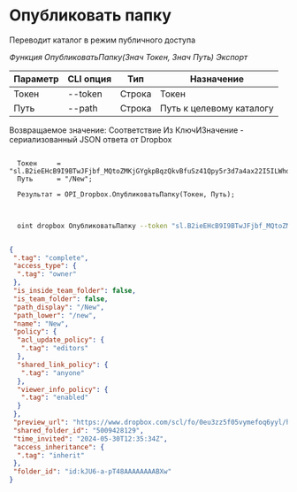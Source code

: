 ﻿---
sidebar_position: 1
---

# Опубликовать папку
 Переводит каталог в режим публичного доступа


*Функция ОпубликоватьПапку(Знач Токен, Знач Путь) Экспорт*

  | Параметр | CLI опция | Тип | Назначение |
  |-|-|-|-|
  | Токен | --token | Строка | Токен |
  | Путь | --path | Строка | Путь к целевому каталогу |

  
  Возвращаемое значение:   Соответствие Из КлючИЗначение - сериализованный JSON ответа от Dropbox

```bsl title="Пример кода"
	
  Токен     = "sl.B2ieEHcB9I9BTwJFjbf_MQtoZMKjGYgkpBqzQkvBfuSz41Qpy5r3d7a4ax22I5ILWhd9KLbN5L...";
  Путь      = "/New";
  
  Результат = OPI_Dropbox.ОпубликоватьПапку(Токен, Путь);
	
```

```sh title="Пример команды CLI"
    
  oint dropbox ОпубликоватьПапку --token "sl.B2ieEHcB9I9BTwJFjbf_MQtoZMKjGYgkpBqzQkvBfuSz41Qpy5r3d7a4ax22I5ILWhd9KLbN5L..." --path %path%

```


```json title="Результат"

{
 ".tag": "complete",
 "access_type": {
  ".tag": "owner"
 },
 "is_inside_team_folder": false,
 "is_team_folder": false,
 "path_display": "/New",
 "path_lower": "/new",
 "name": "New",
 "policy": {
  "acl_update_policy": {
   ".tag": "editors"
  },
  "shared_link_policy": {
   ".tag": "anyone"
  },
  "viewer_info_policy": {
   ".tag": "enabled"
  }
 },
 "preview_url": "https://www.dropbox.com/scl/fo/0eu3zz5f05vymefoq6yyl/h?dl=0",
 "shared_folder_id": "5009428129",
 "time_invited": "2024-05-30T12:35:34Z",
 "access_inheritance": {
  ".tag": "inherit"
 },
 "folder_id": "id:kJU6-a-pT48AAAAAAAABXw"
}

```
